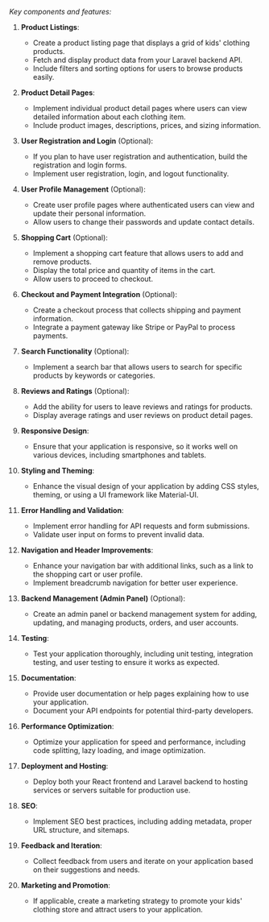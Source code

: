 *Key components and features:*

1. **Product Listings**:
   - Create a product listing page that displays a grid of kids' clothing products.
   - Fetch and display product data from your Laravel backend API.
   - Include filters and sorting options for users to browse products easily.

2. **Product Detail Pages**:
   - Implement individual product detail pages where users can view detailed information about each clothing item.
   - Include product images, descriptions, prices, and sizing information.

3. **User Registration and Login** (Optional):
   - If you plan to have user registration and authentication, build the registration and login forms.
   - Implement user registration, login, and logout functionality.

4. **User Profile Management** (Optional):
   - Create user profile pages where authenticated users can view and update their personal information.
   - Allow users to change their passwords and update contact details.

5. **Shopping Cart** (Optional):
   - Implement a shopping cart feature that allows users to add and remove products.
   - Display the total price and quantity of items in the cart.
   - Allow users to proceed to checkout.

6. **Checkout and Payment Integration** (Optional):
   - Create a checkout process that collects shipping and payment information.
   - Integrate a payment gateway like Stripe or PayPal to process payments.

7. **Search Functionality** (Optional):
   - Implement a search bar that allows users to search for specific products by keywords or categories.

8. **Reviews and Ratings** (Optional):
   - Add the ability for users to leave reviews and ratings for products.
   - Display average ratings and user reviews on product detail pages.

9. **Responsive Design**:
   - Ensure that your application is responsive, so it works well on various devices, including smartphones and tablets.

10. **Styling and Theming**:
    - Enhance the visual design of your application by adding CSS styles, theming, or using a UI framework like Material-UI.

11. **Error Handling and Validation**:
    - Implement error handling for API requests and form submissions.
    - Validate user input on forms to prevent invalid data.

12. **Navigation and Header Improvements**:
    - Enhance your navigation bar with additional links, such as a link to the shopping cart or user profile.
    - Implement breadcrumb navigation for better user experience.

13. **Backend Management (Admin Panel)** (Optional):
    - Create an admin panel or backend management system for adding, updating, and managing products, orders, and user accounts.

14. **Testing**:
    - Test your application thoroughly, including unit testing, integration testing, and user testing to ensure it works as expected.

15. **Documentation**:
    - Provide user documentation or help pages explaining how to use your application.
    - Document your API endpoints for potential third-party developers.

16. **Performance Optimization**:
    - Optimize your application for speed and performance, including code splitting, lazy loading, and image optimization.

17. **Deployment and Hosting**:
    - Deploy both your React frontend and Laravel backend to hosting services or servers suitable for production use.

18. **SEO**:
    - Implement SEO best practices, including adding metadata, proper URL structure, and sitemaps.

19. **Feedback and Iteration**:
    - Collect feedback from users and iterate on your application based on their suggestions and needs.

20. **Marketing and Promotion**:
    - If applicable, create a marketing strategy to promote your kids' clothing store and attract users to your application.
